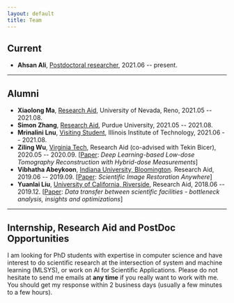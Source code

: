 ```yaml
---
layout: default
title: Team
---
```


## Current
* **Ahsan Ali**, <u>Postdoctoral researcher</u>, 2021.06 -- present.

---

## Alumni
- __Xiaolong Ma__,  <u>Research Aid</u>, University of Nevada, Reno, 2021.05 -- 2021.08.
- __Simon Zhang__, <u>Research Aid</u>, Purdue University, 2021.05 -- 2021.08.
- **Mrinalini Lnu**, <u>Visiting Student</u>, Illinois Institute of Technology, 2021.06 -- 2021.08.
- __Ziling Wu__, <ins>Virginia Tech</ins>, 
Research Aid (co-advised with Tekin Bicer), 2020.05 -- 2020.09. 
[[Paper](https://doi.org/10.1109/MLHPCAI4S51975.2020.00017): _Deep Learning-based Low-dose Tomography Reconstruction with Hybrid-dose Measurements_]
- __Vibhatha Abeykoon__, <ins>Indiana University, Bloomington</ins>. 
Research Aid, 2019.06 -- 2019.09. 
[[Paper](https://doi.org/10.1109/XLOOP49562.2019.00007): _Scientific Image Restoration Anywhere_]
- __Yuanlai Liu__, <ins>University of California, Riverside</ins>, 
Research Aid, 2018.06 -- 2019.12. 
[[Paper](https://doi.org/10.1109/CCGRID.2019.00023): _Data transfer between scientific facilities - bottleneck analysis, insights and optimizations_]

---

## Internship, Research Aid and PostDoc Opportunities
I am looking for PhD students with expertise in computer science and have interest to do scientific research at the intersection of system and machine learning (MLSYS), or work on AI for  Scientific Applications. Please do not hesitate to send me emails at __any time__ if you really want to work with me. You should get my response within 2 business days (usually a few minutes to a few hours).

